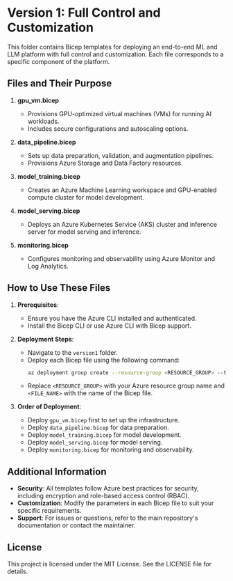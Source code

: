 # Version 1: Full Control and Customization

This folder contains Bicep templates for deploying an end-to-end ML and LLM platform with full control and customization. Each file corresponds to a specific component of the platform.

## Files and Their Purpose

1. **gpu_vm.bicep**
   - Provisions GPU-optimized virtual machines (VMs) for running AI workloads.
   - Includes secure configurations and autoscaling options.

2. **data_pipeline.bicep**
   - Sets up data preparation, validation, and augmentation pipelines.
   - Provisions Azure Storage and Data Factory resources.

3. **model_training.bicep**
   - Creates an Azure Machine Learning workspace and GPU-enabled compute cluster for model development.

4. **model_serving.bicep**
   - Deploys an Azure Kubernetes Service (AKS) cluster and inference server for model serving and inference.

5. **monitoring.bicep**
   - Configures monitoring and observability using Azure Monitor and Log Analytics.

## How to Use These Files

1. **Prerequisites**:
   - Ensure you have the Azure CLI installed and authenticated.
   - Install the Bicep CLI or use Azure CLI with Bicep support.

2. **Deployment Steps**:
   - Navigate to the `version1` folder.
   - Deploy each Bicep file using the following command:
     ```bash
     az deployment group create --resource-group <RESOURCE_GROUP> --template-file <FILE_NAME>
     ```
   - Replace `<RESOURCE_GROUP>` with your Azure resource group name and `<FILE_NAME>` with the name of the Bicep file.

3. **Order of Deployment**:
   - Deploy `gpu_vm.bicep` first to set up the infrastructure.
   - Deploy `data_pipeline.bicep` for data preparation.
   - Deploy `model_training.bicep` for model development.
   - Deploy `model_serving.bicep` for model serving.
   - Deploy `monitoring.bicep` for monitoring and observability.

## Additional Information

- **Security**: All templates follow Azure best practices for security, including encryption and role-based access control (RBAC).
- **Customization**: Modify the parameters in each Bicep file to suit your specific requirements.
- **Support**: For issues or questions, refer to the main repository's documentation or contact the maintainer.

## License

This project is licensed under the MIT License. See the LICENSE file for details.